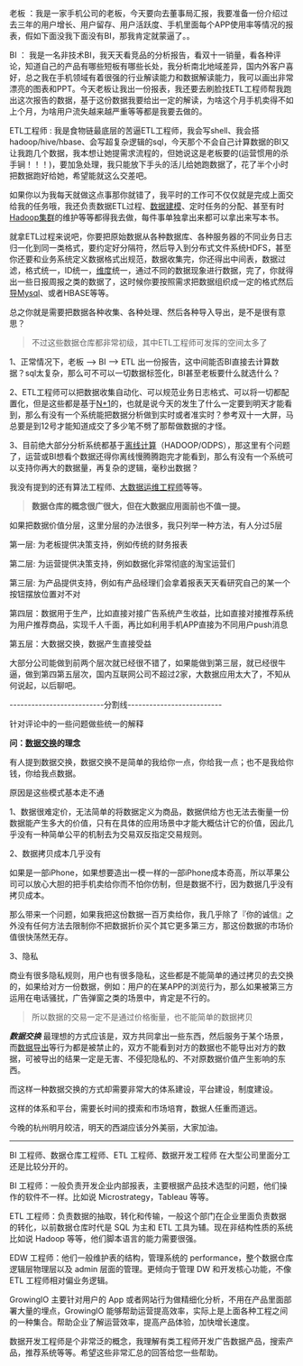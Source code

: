 老板 ：我是一家手机公司的老板，今天要向去董事局汇报，我要准备一份介绍过去三年的用户增长、用户留存、用户活跃度、手机里面每个APP使用率等情况的报表，假如下面没我下面没有BI，那我肯定就蒙逼了。。

BI ： 我是一名非技术BI，我天天看竞品的分析报告，看双十一销量，看各种评论，知道自己的产品有哪些短板有哪些长处，我分析南北地域差异，国内外客户喜好，总之我在手机领域有着很强的行业解读能力和数据解读能力，我可以画出非常漂亮的图表和PPT。今天老板让我出一份报表，我还要去刷脸找ETL工程师帮我跑出这次报告的数据，基于这份数据我要给出一定的解读，为啥这个月手机卖得不如上个月，为啥用户流失越来越严重等等都是我要去做的。

ETL工程师 : 我是食物链最底层的苦逼ETL工程师，我会写shell、我会搭hadoop/hive/hbase、会写超复杂逻辑的sql，今天那个不会自己计算数据的BI又让我跑几个数据，我本想让她提需求流程的，但她说这是老板要的(运营惯用的杀手锏！！！)，要加急处理，我只能放下手头的活儿给她跑数据了，花了半个小时把数据跑好给她，希望能就这么交差吧。

如果你以为我每天就做这点事那你就错了，我平时的工作可不仅仅就是完成上面交给我的任务哦，我还负责数据ETL过程、[数据建模](https://www.zhihu.com/search?q=数据建模&search_source=Entity&hybrid_search_source=Entity&hybrid_search_extra={"sourceType"%3A"answer"%2C"sourceId"%3A71914318})、定时任务的分配、甚至有时[Hadoop集群](https://www.zhihu.com/search?q=Hadoop集群&search_source=Entity&hybrid_search_source=Entity&hybrid_search_extra={"sourceType"%3A"answer"%2C"sourceId"%3A71914318})的维护等等都得我去做，每件事单独拿出来都可以拿出来写本书。

就拿ETL过程来说吧，你要把原始数据从各种数据库、各种服务器的不同业务日志归一化到同一类格式，要约定好分隔符，然后导入到分布式文件系统HDFS，甚至你还要和业务系统定义数据格式出规范，数据收集完，你还得出中间表，数据过滤，格式统一，ID统一，[维度](https://www.zhihu.com/search?q=维度&search_source=Entity&hybrid_search_source=Entity&hybrid_search_extra={"sourceType"%3A"answer"%2C"sourceId"%3A71914318})统一，通过不同的数据现象进行数据，完了，你就得出一些日报周报之类的数据了，这时候你要按照需求把数据组织成一定的格式然后[导Mysql](https://www.zhihu.com/search?q=导Mysql&search_source=Entity&hybrid_search_source=Entity&hybrid_search_extra={"sourceType"%3A"answer"%2C"sourceId"%3A71914318})、或者HBASE等等。

总之你就是需要把数据各种收集、各种处理、然后各种导入导出，是不是很有意思？

>   不过这些数据仓库都非常初级，其中ETL工程师可发挥的空间太多了

1、正常情况下，老板 —> BI —> ETL 出一份报告，这中间能否BI直接去计算数据？sql太复杂，那么可不可以一切数据标签化，BI甚至老板要什么就选什么？

2、ETL工程师可以把数据收集自动化、可以规范业务日志格式、可以将一切都配置化，但是这些都是基于[N+1](https://www.zhihu.com/search?q=N%2B1&search_source=Entity&hybrid_search_source=Entity&hybrid_search_extra={"sourceType"%3A"answer"%2C"sourceId"%3A71914318})的，也就是说今天的发生了什么一定要到明天才能看到，那么有没有一个系统能把数据分析做到实时或者准实时？参考双十一大屏，马总要是到12号才能知道成交了多少笔不劈了那帮做数据的才怪。

3、目前绝大部分分析系统都基于[离线计算](https://www.zhihu.com/search?q=离线计算&search_source=Entity&hybrid_search_source=Entity&hybrid_search_extra={"sourceType"%3A"answer"%2C"sourceId"%3A71914318})（HADOOP/ODPS），那这里有个问题了，运营或BI想看个数据还得你离线慢腾腾跑完才能看到，那么有没有一个系统可以支持你再大的数据量，再复杂的逻辑，毫秒出数据？

我没有提到的还有算法工程师、[大数据运维工程师](https://www.zhihu.com/search?q=大数据运维工程师&search_source=Entity&hybrid_search_source=Entity&hybrid_search_extra={"sourceType"%3A"answer"%2C"sourceId"%3A71914318})等等。

>   **数据仓库的概念很广很大，但在大数据应用面前也不值一提。**

如果把数据价值分层，这里分层的办法很多，我只列举一种方法，有人分过5层

第一层: 为老板提供决策支持，例如传统的财务报表

第二层: 为运营提供决策支持，例如数据化非常彻底的淘宝运营们

第三层: 为产品提供支持，例如有产品经理们会拿着报表天天看研究自己的某一个按钮摆放位置对不对

第四层：数据用于生产，比如直接对接广告系统产生收益，比如直接对接推荐系统为用户推荐商品，实现千人千面，再比如利用手机APP直接为不同用户push消息

第五层：大数据交换，数据产生直接受益

大部分公司能做到前两个层次就已经很不错了，如果能做到第三层，就已经很牛逼，做到第四第五层次，国内互联网公司不超过2家，大数据应用太大了，不知从何说起，以后聊吧。

--------------------------分割线--------------------------

针对评论中的一些问题做些统一的解释

**问：[数据交换](https://www.zhihu.com/search?q=数据交换&search_source=Entity&hybrid_search_source=Entity&hybrid_search_extra={"sourceType"%3A"answer"%2C"sourceId"%3A71914318})的理念**

有人提到数据交换，数据交换不是简单的我给你一点，你给我一点；也不是我给你钱，你给我点数据。

原因是这些模式基本走不通

1、数据很难定价，无法简单的将数据定义为商品，数据供给方也无法去衡量一份数据能产生多大的价值，只有在具体的应用场景中才能大概估计它的价值，因此几乎没有一种简单公平的机制去为交易双反指定交易规则。

2、数据拷贝成本几乎没有

如果是一部iPhone，如果想要造出一模一样的一部iPhone成本奇高，所以苹果公司可以放心大胆的把手机卖给你而不怕你仿制，但是数据不行，因为数据几乎没有拷贝成本。

那么带来一个问题，如果我把这份数据一百万卖给你，我几乎除了『你的诚信』之外没有任何方法去限制你不把数据折价买个其它更多第三方，那这份数据的市场价值很快荡然无存。

3、隐私

商业有很多隐私规则，用户也有很多隐私，这些都是不能简单的通过拷贝的去交换的，如果给对方一份数据，例如：用户的在某APP的浏览行为，那么如果被第三方运用在电话骚扰，广告弹窗之类的场景中，肯定是不行的。

>   所以数据的交易一定不是通过价格衡量，也不能简单的数据拷贝

***数据交换*** 最理想的方式应该是，双方共同拿出一些东西，然后服务于某个场景，而[数据导出](https://www.zhihu.com/search?q=数据导出&search_source=Entity&hybrid_search_source=Entity&hybrid_search_extra={"sourceType"%3A"answer"%2C"sourceId"%3A71914318})等行为都是被禁止的，双方不能看到对方的数据也不能导出对方的数据，可被导出的结果一定是无害、不侵犯隐私的、不对原数据价值产生影响的东西。

而这样一种数据交换的方式却需要非常大的体系建设，平台建设，制度建设。

这样的体系和平台，需要长时间的摸索和市场培育，数据人任重而道远。

今晚的杭州明月皎洁，明天的西湖应该分外美丽，大家加油。



----

BI 工程师、数据仓库工程师、ETL 工程师、数据开发工程师 在大型公司里面分工还是比较分开的。

BI 工程师：一般负责开发企业内部报表，主要根据产品技术选型的问题，他们操作的软件不一样。比如说 Microstrategy，Tableau 等等。

ETL 工程师：负责数据的抽取，转化和传输，一般这个部门在企业里面负责数据的转化，以前数据仓库时代是 SQL 为主和 ETL 工具为辅。现在非结构性质的系统比如说 Hadoop 等等，他们脚本语言的能力需要很强。

EDW 工程师：他们一般维护表的结构，管理系统的 performance，整个数据仓库逻辑层物理层以及 admin 层面的管理。更倾向于管理 DW 和开发核心功能，不像 ETL 工程师相对偏业务逻辑。

GrowingIO 主要针对用户的 App 或者网站行为做精细化分析，不用在产品里面部署大量的埋点，GrowingIO 能够帮助运营提高效率，实际上是上面各种工程之间的一种集合。帮助企业了解运营效率，提高产品体验，加快增长速度。

数据开发工程师是个非常泛的概念，我理解有类工程师开发广告数据产品，搜索产品，推荐系统等等。希望这些非常汇总的回答给您一些帮助。